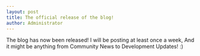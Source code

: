 ```yaml
---
layout: post
title: The official release of the blog!
author: Administrator
---
```

The blog has now been released! I will be posting at least once a week, And it might be anything from Community News to Development Updates! :)
